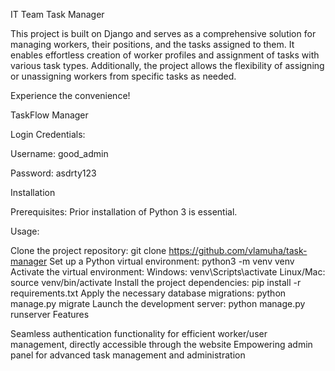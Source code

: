 IT Team Task Manager

This project is built on Django and serves as a comprehensive solution for managing workers, their positions, and the tasks assigned to them. It enables effortless creation of worker profiles and assignment of tasks with various task types. Additionally, the project allows the flexibility of assigning or unassigning workers from specific tasks as needed.

Experience the convenience!

TaskFlow Manager

Login Credentials:

Username: good_admin

Password: asdrty123

Installation

Prerequisites: Prior installation of Python 3 is essential.

Usage:

Clone the project repository: git clone https://github.com/vlamuha/task-manager
Set up a Python virtual environment: python3 -m venv venv
Activate the virtual environment:
Windows: venv\Scripts\activate
Linux/Mac: source venv/bin/activate
Install the project dependencies: pip install -r requirements.txt
Apply the necessary database migrations: python manage.py migrate
Launch the development server: python manage.py runserver
Features

Seamless authentication functionality for efficient worker/user management, directly accessible through the website
Empowering admin panel for advanced task management and administration
